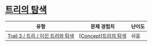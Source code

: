 # [트리의 탐색](https://https://en.codetree.ai/trails/complete/curated-cards/intro-tree-traversal)

|유형|문제 경험치|난이도|
|---|---|---|
|[Trail 3 / 트리 / 이진 트리와 탐색](https://https://en.codetree.ai/trail-info/novice-high/)|[[Concept]트리의 탐색](https://https://en.codetree.ai/trails/complete/curated-cards/intro-tree-traversal/)|쉬움|


